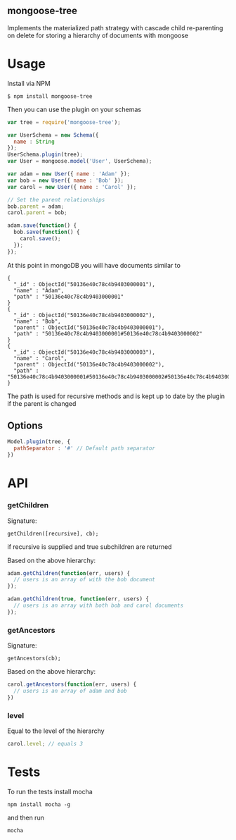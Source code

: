 ## mongoose-tree

Implements the materialized path strategy with cascade child re-parenting on delete for storing a hierarchy of documents with mongoose

# Usage

Install via NPM

    $ npm install mongoose-tree

Then you can use the plugin on your schemas

```javascript
var tree = require('mongoose-tree');

var UserSchema = new Schema({
  name : String
});
UserSchema.plugin(tree);
var User = mongoose.model('User', UserSchema);

var adam = new User({ name : 'Adam' });
var bob = new User({ name : 'Bob' });
var carol = new User({ name : 'Carol' });

// Set the parent relationships
bob.parent = adam;
carol.parent = bob;

adam.save(function() {
  bob.save(function() {
    carol.save();
  });
});
```

At this point in mongoDB you will have documents similar to

    {
      "_id" : ObjectId("50136e40c78c4b9403000001"),
      "name" : "Adam",
      "path" : "50136e40c78c4b9403000001"
    }
    {
      "_id" : ObjectId("50136e40c78c4b9403000002"),
      "name" : "Bob",
      "parent" : ObjectId("50136e40c78c4b9403000001"),
      "path" : "50136e40c78c4b9403000001#50136e40c78c4b9403000002"
    }
    {
      "_id" : ObjectId("50136e40c78c4b9403000003"),
      "name" : "Carol",
      "parent" : ObjectId("50136e40c78c4b9403000002"),
      "path" : "50136e40c78c4b9403000001#50136e40c78c4b9403000002#50136e40c78c4b9403000003"
    }

The path is used for recursive methods and is kept up to date by the plugin if the parent is changed

## Options

```javascript
Model.plugin(tree, {
  pathSeparator : '#' // Default path separator
})
```

# API

### getChildren

Signature:

    getChildren([recursive], cb);

if recursive is supplied and true subchildren are returned

Based on the above hierarchy:

```javascript
adam.getChildren(function(err, users) {
  // users is an array of with the bob document
});

adam.getChildren(true, function(err, users) {
  // users is an array with both bob and carol documents
});
```

### getAncestors

Signature:

    getAncestors(cb);

Based on the above hierarchy:

```javascript
carol.getAncestors(function(err, users) {
  // users is an array of adam and bob
})
```

### level

Equal to the level of the hierarchy

```javascript
carol.level; // equals 3
```

# Tests

To run the tests install mocha

    npm install mocha -g

and then run

    mocha


